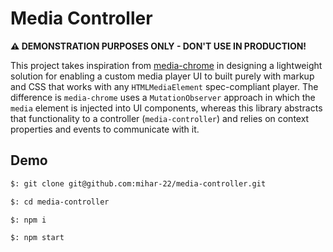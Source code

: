 # Media Controller

**⚠️ DEMONSTRATION PURPOSES ONLY - DON'T USE IN PRODUCTION!**

This project takes inspiration from [media-chrome][media-chrome] in designing a lightweight
solution for enabling a custom media player UI to built purely with markup and CSS that
works with any `HTMLMediaElement` spec-compliant player. The difference is `media-chrome` uses
a `MutationObserver` approach in which the `media` element is injected into UI components,
whereas this library abstracts that functionality to a controller (`media-controller`) and relies
on context properties and events to communicate with it.

## Demo

```bash
$: git clone git@github.com:mihar-22/media-controller.git

$: cd media-controller

$: npm i

$: npm start
```

[media-chrome]: https://github.com/muxinc/media-chrome
